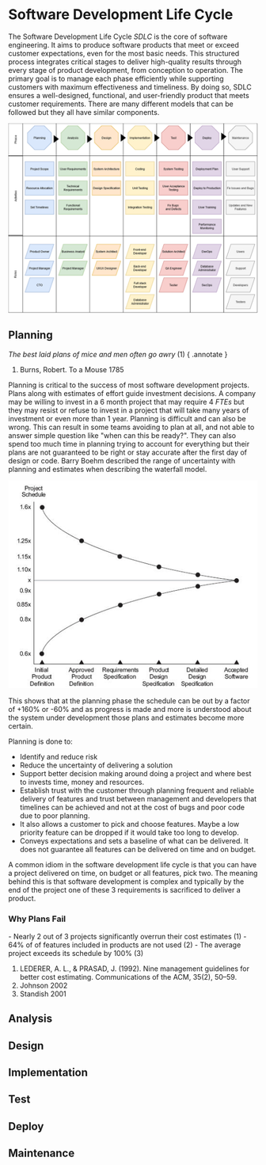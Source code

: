 # Software Development Life Cycle

The Software Development Life Cycle *SDLC* is the core of software engineering. It aims to produce software products that meet or exceed customer expectations, even for the most basic needs. This structured process integrates critical stages to deliver high-quality results through every stage of product development, from conception to operation. The primary goal is to manage each phase efficiently while supporting customers with maximum effectiveness and timeliness. By doing so, SDLC ensures a well-designed, functional, and user-friendly product that meets customer requirements. There are many different models that can be followed but they all have similar components.

![Image](../materials/sdlc_phases.png)

## Planning
*The best laid plans of mice and men often go awry* (1)
{ .annotate }

1. Burns, Robert. To a Mouse 1785


Planning is critical to the success of most software development projects. Plans along with estimates of effort guide investment decisions. A company may be willing to invest in a 6 month project that may require 4 *FTEs* but they may resist or refuse to invest in a project that will take many years of investment or even more than 1 year. Planning is difficult and can also be wrong. This can result in some teams avoiding to plan at all, and not able to answer simple question like "when can this be ready?". They can also spend too much time in planning trying to account for everything but their plans are not guaranteed to be right or stay accurate after the first day of design or code. Barry Boehm described the range of uncertainty with planning and estimates when describing the waterfall model. 

![Cone of Uncertainty](../materials/cone_of_uncertainty.jpg)

This shows that at the planning phase the schedule can be out by a factor of +160% or -60% and as progress is made and more is understood about the system under development those plans and estimates become more certain. 

Planning is done to:

- Identify and reduce risk
- Reduce the uncertainty of delivering a solution
- Support better decision making around doing a project and where best to invests time, money and resources.
- Establish trust with the customer through planning frequent and reliable delivery of features and trust between management and developers that timelines can be achieved and not at the cost of bugs and poor code due to poor planning.
- It also allows a customer to pick and choose features. Maybe a low priority feature can be dropped if it would take too long to develop.
- Conveys expectations and sets a baseline of what can be delivered. It does not guarantee all features can be delivered on time and on budget.

A common idiom in the software development life cycle is that you can have a project delivered on time, on budget or all features, pick two. The meaning behind this is that software development is complex and typically by the end of the project one of these 3 requirements is sacrificed to deliver a product.

### Why Plans Fail
<div class="annotate" markdown>
- Nearly 2 out of 3 projects significantly overrun their cost estimates (1)
- 64% of of features included in products are not used (2)
- The average project exceeds its schedule by 100% (3)
</div>

1. LEDERER, A. L., & PRASAD, J. (1992). Nine management guidelines for better cost estimating. Communications of the ACM, 35(2), 50–59.
2. Johnson 2002
3. Standish 2001


## Analysis


## Design


## Implementation


## Test


## Deploy


## Maintenance

